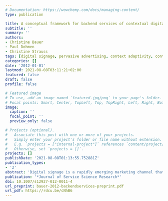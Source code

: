 ```yaml
---
# Documentation: https://wowchemy.com/docs/managing-content/
type: publication

title: A conceptual framework for backend services of contextual digital signage
subtitle: ''
summary: ''
authors:
- Christine Bauer
- Paul Dohmen
- Christine Strauss
tags: [digital signage, pervasive advertising, context adaptivity, context awareness, framework]
categories: []
date: '2012-01-01'
lastmod: 2021-08-08T03:11:21+02:00
featured: false
draft: false
profile: false

# Featured image
# To use, add an image named `featured.jpg/png` to your page's folder.
# Focal points: Smart, Center, TopLeft, Top, TopRight, Left, Right, BottomLeft, Bottom, BottomRight.
image:
  caption: ''
  focal_point: ''
  preview_only: false

# Projects (optional).
#   Associate this post with one or more of your projects.
#   Simply enter your project's folder or file name without extension.
#   E.g. `projects = ["internal-project"]` references `content/project/deep-learning/index.md`.
#   Otherwise, set `projects = []`.
projects: []
publishDate: '2021-08-08T01:13:55.752881Z'
publication_types:
- '2'
abstract: 'Digital signage is a rapidly emerging marketing channel that promises to reach out to consumers at any time and any place. Still, it is a rather novel research field. First empirical studies focused on consumer behavior. At the backend, though, digital signage brings together various market players, all of which with their very own business objectives and expected benefits, where some of which may complement one another and some might be conflicting. In order to tap the full potential of digital signage, the entire range of market players need to be provided with appropriate backend services. In emerging, technology-driven applications such as digital signage there is a vital need for a universally valid, flexible, structuring framework that provides the basis for target-oriented research using a shared conceptualization. In fact, such a framework is essential to enable, yield and foster sustainability in a novel and interdisciplinary research field like digital signage. For this reason, we introduce a cohesive and flexible conceptual framework for contextual digital signage that integrates the entire set of possible market players in their relevant roles, application location categories, strategies and contextualization types of a contextual digital signage system.'
publication: '*Journal of Service Science Research*'
doi: 10.1007/s12927-012-0011-4
url_preprint: bauer-2012-backendservices-preprint.pdf
url_pdf: https://rdcu.be/cNhB6
---
```

